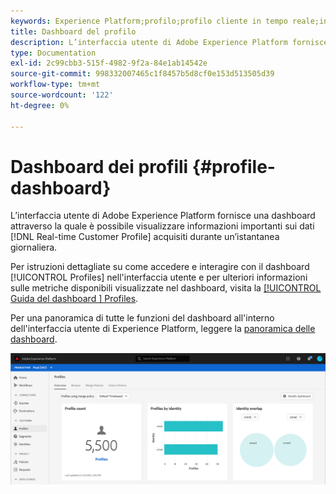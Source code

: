 ```yaml
---
keywords: Experience Platform;profilo;profilo cliente in tempo reale;interfaccia utente;interfaccia utente;personalizzazione;dashboard profilo;dashboard dashboard
title: Dashboard del profilo
description: L’interfaccia utente di Adobe Experience Platform fornisce un dashboard tramite il quale è possibile visualizzare informazioni importanti sui dati del profilo cliente in tempo reale.
type: Documentation
exl-id: 2c99cbb3-515f-4982-9f2a-84e1ab14542e
source-git-commit: 998332007465c1f8457b5d8cf0e153d513505d39
workflow-type: tm+mt
source-wordcount: '122'
ht-degree: 0%

---
```


#  Dashboard dei profili  {#profile-dashboard}

L’interfaccia utente di Adobe Experience Platform fornisce una dashboard attraverso la quale è possibile visualizzare informazioni importanti sui dati [!DNL Real-time Customer Profile] acquisiti durante un’istantanea giornaliera.

Per istruzioni dettagliate su come accedere e interagire con il dashboard [!UICONTROL Profiles] nell&#39;interfaccia utente e per ulteriori informazioni sulle metriche disponibili visualizzate nel dashboard, visita la [[!UICONTROL Guida del dashboard ] Profiles](../../dashboards/guides/profiles.md).

Per una panoramica di tutte le funzioni del dashboard all&#39;interno dell&#39;interfaccia utente di Experience Platform, leggere la [panoramica delle dashboard](../../dashboards/home.md).

![](../images/profile-dashboard/dashboard-overview.png)
